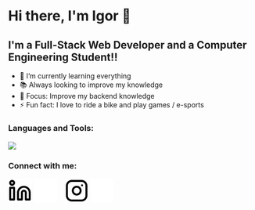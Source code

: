 # Hi there, I'm Igor 👋 

## I'm a Full-Stack Web Developer and a Computer Engineering Student!!

- 🌱 I’m currently learning everything
- :books: Always looking to improve my knowledge
- 🥅 Focus: Improve my backend knowledge
- ⚡ Fun fact: I love to ride a bike and play games / e-sports

### Languages and Tools:

<a href=""> <img align="center" src="https://github-readme-stats-sigma-five.vercel.app/api/top-langs/?username=IgorFZ&layout=compact&theme=midnight-purple"/> </a>

### Connect with me:

[![website](./img/linkedin-light.svg)](https://www.linkedin.com/in/igorfz/#gh-light-mode-only)
[![website](./img/linkedin-dark.svg)](https://www.linkedin.com/in/igorfz/#gh-dark-mode-only)
&nbsp;&nbsp;
[![website](./img/instagram-light.svg)](https://www.instagram.com/fz_igor06#gh-light-mode-only)
[![website](./img/instagram-dark.svg)](https://www.instagram.com/fz_igor06#gh-dark-mode-only)
